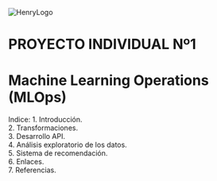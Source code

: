 ![HenryLogo](https://d31uz8lwfmyn8g.cloudfront.net/Assets/logo-henry-white-lg.png)

<H1>PROYECTO INDIVIDUAL Nº1 </H1>
<H1> Machine Learning Operations (MLOps)</H1>
Indice:
1. Introducción. <br>
2. Transformaciones. <br>
3. Desarrollo API. <br>
4. Análisis exploratorio de los datos. <br>
5. Sistema de recomendación. <br>
6. Enlaces. <br>
7. Referencias. <br>
